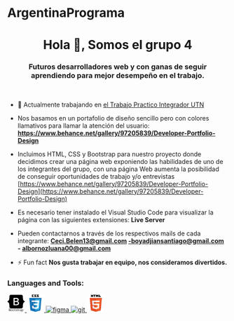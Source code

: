 # ArgentinaPrograma

<h1 align="center">Hola 👋, Somos el grupo 4</h1>
<h3 align="center">Futuros desarrolladores web y con ganas de seguir aprendiendo para mejor desempeño en el trabajo.</h3>

<p align="left"> <a href="https://twitter.com/" target="blank"><img src="https://img.shields.io/twitter/follow/?logo=twitter&style=for-the-badge" alt="" /></a> </p>

- 🔭 Actualmente trabajando en [el Trabajo Practico Integrador UTN](https://github.com/cecibb/Trabajo-Practico-)

- Nos basamos en un portafolio de diseño sencillo pero con colores llamativos para llamar la atención del usuario: **https://www.behance.net/gallery/97205839/Developer-Portfolio-Design**

- Incluimos HTML, CSS y Bootstrap para nuestro proyecto donde decidimos crear una página web exponiendo las habilidades de uno de los integrantes del grupo, con una página Web aumenta la posibilidad de conseguir oportunidades de trabajo y/o entrevistas [https://www.behance.net/gallery/97205839/Developer-Portfolio-Design](https://www.behance.net/gallery/97205839/Developer-Portfolio-Design)

- Es necesario tener instalado el Visual Studio Code para visualizar la página con las siguientes extensiones: **Live Server**

- Pueden contactarnos a través de los respectivos mails de cada integrante: **Ceci.Belen13@gmail.com -boyadjiansantiago@gmail.com - albornozluana00@gmail.com**

- ⚡ Fun fact **Nos gusta trabajar en equipo, nos consideramos divertidos.**

<h3 align="left">Languages and Tools:</h3>
<p align="left"> <a href="https://getbootstrap.com" target="_blank" rel="noreferrer"> <img src="https://raw.githubusercontent.com/devicons/devicon/master/icons/bootstrap/bootstrap-plain-wordmark.svg" alt="bootstrap" width="40" height="40"/> </a> <a href="https://www.w3schools.com/css/" target="_blank" rel="noreferrer"> <img src="https://raw.githubusercontent.com/devicons/devicon/master/icons/css3/css3-original-wordmark.svg" alt="css3" width="40" height="40"/> </a> <a href="https://www.figma.com/" target="_blank" rel="noreferrer"> <img src="https://www.vectorlogo.zone/logos/figma/figma-icon.svg" alt="figma" width="40" height="40"/> </a> <a href="https://git-scm.com/" target="_blank" rel="noreferrer"> <img src="https://www.vectorlogo.zone/logos/git-scm/git-scm-icon.svg" alt="git" width="40" height="40"/> </a> <a href="https://www.w3.org/html/" target="_blank" rel="noreferrer"> <img src="https://raw.githubusercontent.com/devicons/devicon/master/icons/html5/html5-original-wordmark.svg" alt="html5" width="40" height="40"/> </a> </p>
